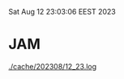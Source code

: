 Sat Aug 12 23:03:06 EEST 2023
# JAM
<a href='./cache/202308/12_23.log'>./cache/202308/12_23.log</a>
